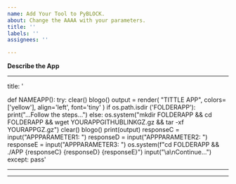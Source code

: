 ```yaml
---
name: Add Your Tool to PyBLOCK.
about: Change the AAAA with your parameters.
title: ''
labels: ''
assignees: ''

---
```


**Describe the App**

---
title: '

def NAMEAPP():
    try:
        clear()
        blogo()
        output = render(
        "TITTLE APP", colors=['yellow'], align='left', font='tiny'
        )
        if os.path.isdir ('FOLDERAPP'):
            print("...Follow the steps...")
        else:
            os.system("mkdir FOLDERAPP && cd FOLDERAPP && wget YOURAPPGITHUBLINKGZ.gz && tar -xf YOURAPPGZ.gz")
            clear()
            blogo()
            print(output)
        responseC = input("APPPARAMETER1: ")
        responseD = input("APPPARAMETER2: ")
        responseE = input("APPPARAMETER3: ")
        os.system(f"cd FOLDERAPP && ./APP {responseC} {responseD} {responseE}")
        input("\a\nContinue...")
    except:
        pass'

---
---
